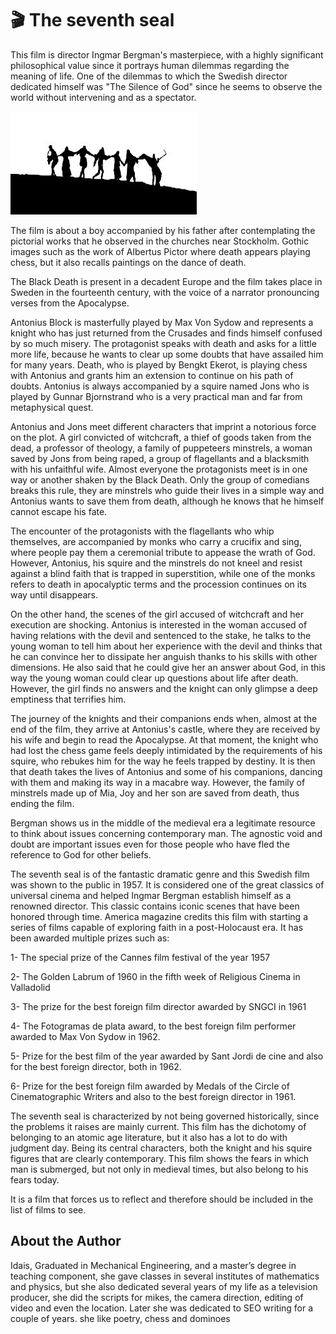 # 🎬 The seventh seal

This film is director Ingmar Bergman's masterpiece, with a highly significant philosophical value since it portrays human dilemmas regarding the meaning of life. One of the dilemmas to which the Swedish director dedicated himself was "The Silence of God" since he seems to observe the world without intervening and as a spectator.

![seventh_seal](_static/images/the_seventh_seal/seventh_seal.jpeg)

The film is about a boy accompanied by his father after contemplating the pictorial works that he observed in the churches near Stockholm. Gothic images such as the work of Albertus Pictor where death appears playing chess, but it also recalls paintings on the dance of death.

The Black Death is present in a decadent Europe and the film takes place in Sweden in the fourteenth century, with the voice of a narrator pronouncing verses from the Apocalypse.

Antonius Block is masterfully played by Max Von Sydow and represents a knight who has just returned from the Crusades and finds himself confused by so much misery. The protagonist speaks with death and asks for a little more life, because he wants to clear up some doubts that have assailed him for many years.
Death, who is played by Bengkt Ekerot, is playing chess with Antonius and grants him an extension to continue on his path of doubts. Antonius is always accompanied by a squire named Jons who is played by Gunnar Bjornstrand who is a very practical man and far from metaphysical quest.

Antonius and Jons meet different characters that imprint a notorious force on the plot. A girl convicted of witchcraft, a thief of goods taken from the dead, a professor of theology, a family of puppeteers minstrels, a woman saved by Jons from being raped, a group of flagellants and a blacksmith with his unfaithful wife.
Almost everyone the protagonists meet is in one way or another shaken by the Black Death. Only the group of comedians breaks this rule, they are minstrels who guide their lives in a simple way and Antonius wants to save them from death, although he knows that he himself cannot escape his fate.

The encounter of the protagonists with the flagellants who whip themselves, are accompanied by monks who carry a crucifix and sing, where people pay them a ceremonial tribute to appease the wrath of God. However, Antonius, his squire and the minstrels do not kneel and resist against a blind faith that is trapped in superstition, while one of the monks refers to death in apocalyptic terms and the procession continues on its way until disappears.

On the other hand, the scenes of the girl accused of witchcraft and her execution are shocking. Antonius is interested in the woman accused of having relations with the devil and sentenced to the stake, he talks to the young woman to tell him about her experience with the devil and thinks that he can convince her to dissipate her anguish thanks to his skills with other dimensions. He also said that he could give her an answer about God, in this way the young woman could clear up questions about life after death. However, the girl finds no answers and the knight can only glimpse a deep emptiness that terrifies him.

The journey of the knights and their companions ends when, almost at the end of the film, they arrive at Antonius's castle, where they are received by his wife and begin to read the Apocalypse. At that moment, the knight who had lost the chess game feels deeply intimidated by the requirements of his squire, who rebukes him for the way he feels trapped by destiny. It is then that death takes the lives of Antonius and some of his companions, dancing with them and making its way in a macabre way. However, the family of minstrels made up of Mia, Joy and her son are saved from death, thus ending the film.

Bergman shows us in the middle of the medieval era a legitimate resource to think about issues concerning contemporary man. The agnostic void and doubt are important issues even for those people who have fled the reference to God for other beliefs.

The seventh seal is of the fantastic dramatic genre and this Swedish film was shown to the public in 1957. It is considered one of the great classics of universal cinema and helped Ingmar Bergman establish himself as a renowned director. This classic contains iconic scenes that have been honored through time. America magazine credits this film with starting a series of films capable of exploring faith in a post-Holocaust era.
It has been awarded multiple prizes such as:

1- The special prize of the Cannes film festival of the year 1957

2- The Golden Labrum of 1960 in the fifth week of Religious Cinema in Valladolid

3- The prize for the best foreign film director awarded by SNGCI in 1961

4- The Fotogramas de plata award, to the best foreign film performer awarded to Max Von Sydow in 1962.

5- Prize for the best film of the year awarded by Sant Jordi de cine and also for the best foreign director, both in 1962.

6- Prize for the best foreign film awarded by Medals of the Circle of Cinematographic Writers and also to the best foreign director in 1961.

The seventh seal is characterized by not being governed historically, since the problems it raises are mainly current. This film has the dichotomy of belonging to an atomic age literature, but it also has a lot to do with judgment day. Being its central characters, both the knight and his squire figures that are clearly contemporary. This film shows the fears in which man is submerged, but not only in medieval times, but also belong to his fears today.

It is a film that forces us to reflect and therefore should be included in the list of films to see.

## About the Author

Idais, Graduated in Mechanical Engineering, and a master’s degree in teaching component, she gave classes in several institutes of mathematics and physics, but she also dedicated several years of my life as a television producer, she did the scripts for mikes, the camera direction, editing of video and even the location. Later she was dedicated to SEO writing for a couple of years. she like poetry, chess and dominoes
